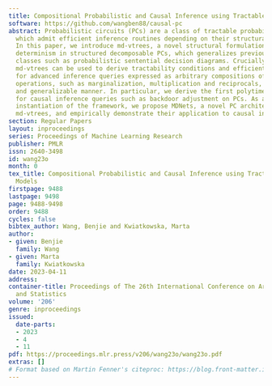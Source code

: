 ```yaml
---
title: Compositional Probabilistic and Causal Inference using Tractable Circuit Models
software: https://github.com/wangben88/causal-pc
abstract: Probabilistic circuits (PCs) are a class of tractable probabilistic models,
  which admit efficient inference routines depending on their structural properties.
  In this paper, we introduce md-vtrees, a novel structural formulation of (marginal)
  determinism in structured decomposable PCs, which generalizes previously proposed
  classes such as probabilistic sentential decision diagrams. Crucially, we show how
  md-vtrees can be used to derive tractability conditions and efficient algorithms
  for advanced inference queries expressed as arbitrary compositions of basic probabilistic
  operations, such as marginalization, multiplication and reciprocals, in a sound
  and generalizable manner. In particular, we derive the first polytime algorithms
  for causal inference queries such as backdoor adjustment on PCs. As a practical
  instantiation of the framework, we propose MDNets, a novel PC architecture using
  md-vtrees, and empirically demonstrate their application to causal inference.
section: Regular Papers
layout: inproceedings
series: Proceedings of Machine Learning Research
publisher: PMLR
issn: 2640-3498
id: wang23o
month: 0
tex_title: Compositional Probabilistic and Causal Inference using Tractable Circuit
  Models
firstpage: 9488
lastpage: 9498
page: 9488-9498
order: 9488
cycles: false
bibtex_author: Wang, Benjie and Kwiatkowska, Marta
author:
- given: Benjie
  family: Wang
- given: Marta
  family: Kwiatkowska
date: 2023-04-11
address:
container-title: Proceedings of The 26th International Conference on Artificial Intelligence
  and Statistics
volume: '206'
genre: inproceedings
issued:
  date-parts:
  - 2023
  - 4
  - 11
pdf: https://proceedings.mlr.press/v206/wang23o/wang23o.pdf
extras: []
# Format based on Martin Fenner's citeproc: https://blog.front-matter.io/posts/citeproc-yaml-for-bibliographies/
---
```

